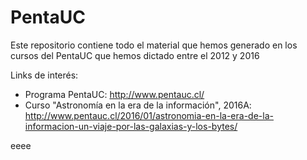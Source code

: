 # PentaUC
Este repositorio contiene todo el material que hemos generado en los cursos del PentaUC que hemos dictado entre el 2012 y 2016

Links de interés:
* Programa PentaUC: http://www.pentauc.cl/
* Curso "Astronomía en la era de la información", 2016A: http://www.pentauc.cl/2016/01/astronomia-en-la-era-de-la-informacion-un-viaje-por-las-galaxias-y-los-bytes/

eeee
